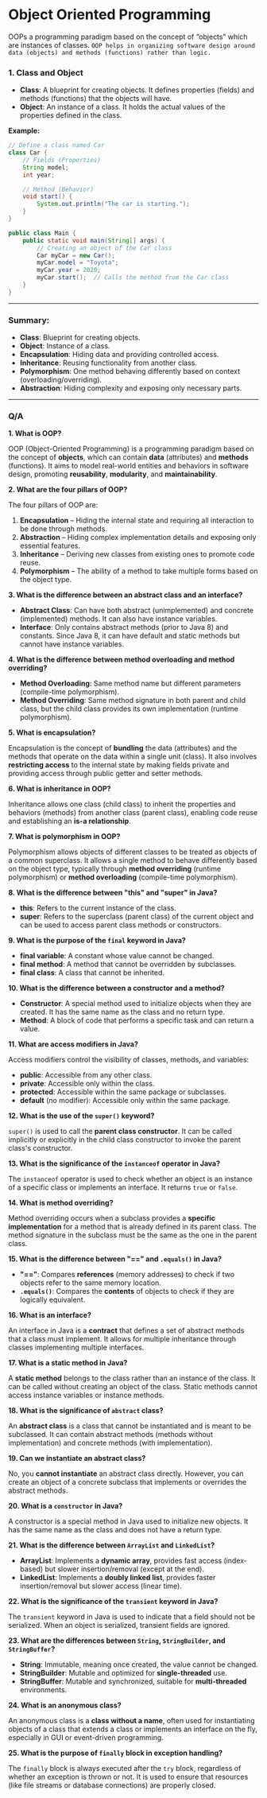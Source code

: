 # Object Oriented Programming

OOPs a programming paradigm based on the concept of “objects” which are instances of classes. 
`OOP helps in organizing software design around data (objects) and methods (functions) rather than logic.`


### 1. **Class and Object**
- **Class**: A blueprint for creating objects. It defines properties (fields) and methods (functions) that the objects will have.
- **Object**: An instance of a class. It holds the actual values of the properties defined in the class.

**Example:**
```java
// Define a class named Car
class Car {
    // Fields (Properties)
    String model;
    int year;

    // Method (Behavior)
    void start() {
        System.out.println("The car is starting.");
    }
}

public class Main {
    public static void main(String[] args) {
        // Creating an object of the Car class
        Car myCar = new Car(); 
        myCar.model = "Toyota";
        myCar.year = 2020;
        myCar.start();  // Calls the method from the Car class
    }
}
```
---
### Summary:
- **Class**: Blueprint for creating objects.
- **Object**: Instance of a class.
- **Encapsulation**: Hiding data and providing controlled access.
- **Inheritance**: Reusing functionality from another class.
- **Polymorphism**: One method behaving differently based on context (overloading/overriding).
- **Abstraction**: Hiding complexity and exposing only necessary parts.
---
### Q/A
**1. What is OOP?**
  
OOP (Object-Oriented Programming) is a programming paradigm based on the concept of **objects**, which can contain **data** (attributes) and **methods** (functions). It aims to model real-world entities and behaviors in software design, promoting **reusability**, **modularity**, and **maintainability**.

**2. What are the four pillars of OOP?**
  
The four pillars of OOP are:
1. **Encapsulation** – Hiding the internal state and requiring all interaction to be done through methods.
2. **Abstraction** – Hiding complex implementation details and exposing only essential features.
3. **Inheritance** – Deriving new classes from existing ones to promote code reuse.
4. **Polymorphism** – The ability of a method to take multiple forms based on the object type.

**3. What is the difference between an abstract class and an interface?**
 
- **Abstract Class**: Can have both abstract (unimplemented) and concrete (implemented) methods. It can also have instance variables.
- **Interface**: Only contains abstract methods (prior to Java 8) and constants. Since Java 8, it can have default and static methods but cannot have instance variables.

**4. What is the difference between method overloading and method overriding?**
 
- **Method Overloading**: Same method name but different parameters (compile-time polymorphism).
- **Method Overriding**: Same method signature in both parent and child class, but the child class provides its own implementation (runtime polymorphism).

**5. What is encapsulation?**
  
Encapsulation is the concept of **bundling** the data (attributes) and the methods that operate on the data within a single unit (class). It also involves **restricting access** to the internal state by making fields private and providing access through public getter and setter methods.

**6. What is inheritance in OOP?**
  
Inheritance allows one class (child class) to inherit the properties and behaviors (methods) from another class (parent class), enabling code reuse and establishing an **is-a relationship**.

**7. What is polymorphism in OOP?**
  
Polymorphism allows objects of different classes to be treated as objects of a common superclass. It allows a single method to behave differently based on the object type, typically through **method overriding** (runtime polymorphism) or **method overloading** (compile-time polymorphism).

**8. What is the difference between "this" and "super" in Java?**
  
- **this**: Refers to the current instance of the class.
- **super**: Refers to the superclass (parent class) of the current object and can be used to access parent class methods or constructors.

**9. What is the purpose of the `final` keyword in Java?**
 
- **final variable**: A constant whose value cannot be changed.
- **final method**: A method that cannot be overridden by subclasses.
- **final class**: A class that cannot be inherited.

**10. What is the difference between a constructor and a method?**
 
- **Constructor**: A special method used to initialize objects when they are created. It has the same name as the class and no return type.
- **Method**: A block of code that performs a specific task and can return a value.

**11. What are access modifiers in Java?**
  
Access modifiers control the visibility of classes, methods, and variables:
- **public**: Accessible from any other class.
- **private**: Accessible only within the class.
- **protected**: Accessible within the same package or subclasses.
- **default** (no modifier): Accessible only within the same package.

**12. What is the use of the `super()` keyword?**
  
`super()` is used to call the **parent class constructor**. It can be called implicitly or explicitly in the child class constructor to invoke the parent class's constructor.

**13. What is the significance of the `instanceof` operator in Java?**
  
The `instanceof` operator is used to check whether an object is an instance of a specific class or implements an interface. It returns `true` or `false`.

**14. What is method overriding?**
  
Method overriding occurs when a subclass provides a **specific implementation** for a method that is already defined in its parent class. The method signature in the subclass must be the same as the one in the parent class.

**15. What is the difference between "==" and `.equals()` in Java?**
 
- **"=="**: Compares **references** (memory addresses) to check if two objects refer to the same memory location.
- **`.equals()`**: Compares the **contents** of objects to check if they are logically equivalent.

**16. What is an interface?**
  
An interface in Java is a **contract** that defines a set of abstract methods that a class must implement. It allows for multiple inheritance through classes implementing multiple interfaces.

**17. What is a static method in Java?**
  
A **static method** belongs to the class rather than an instance of the class. It can be called without creating an object of the class. Static methods cannot access instance variables or instance methods.

**18. What is the significance of `abstract` class?**
  
An **abstract class** is a class that cannot be instantiated and is meant to be subclassed. It can contain abstract methods (methods without implementation) and concrete methods (with implementation).

**19. Can we instantiate an abstract class?**
  
No, you **cannot instantiate** an abstract class directly. However, you can create an object of a concrete subclass that implements or overrides the abstract methods.

**20. What is a `constructor` in Java?**
  
A constructor is a special method in Java used to initialize new objects. It has the same name as the class and does not have a return type.

**21. What is the difference between `ArrayList` and `LinkedList`?**
  
- **ArrayList**: Implements a **dynamic array**, provides fast access (index-based) but slower insertion/removal (except at the end).
- **LinkedList**: Implements a **doubly linked list**, provides faster insertion/removal but slower access (linear time).

**22. What is the significance of the `transient` keyword in Java?**
  
The `transient` keyword in Java is used to indicate that a field should not be serialized. When an object is serialized, transient fields are ignored.

**23. What are the differences between `String`, `StringBuilder`, and `StringBuffer`?**
 
- **String**: Immutable, meaning once created, the value cannot be changed.
- **StringBuilder**: Mutable and optimized for **single-threaded** use.
- **StringBuffer**: Mutable and synchronized, suitable for **multi-threaded** environments.

**24. What is an anonymous class?**
  
An anonymous class is a **class without a name**, often used for instantiating objects of a class that extends a class or implements an interface on the fly, especially in GUI or event-driven programming.

**25. What is the purpose of `finally` block in exception handling?**
  
The `finally` block is always executed after the `try` block, regardless of whether an exception is thrown or not. It is used to ensure that resources (like file streams or database connections) are properly closed.